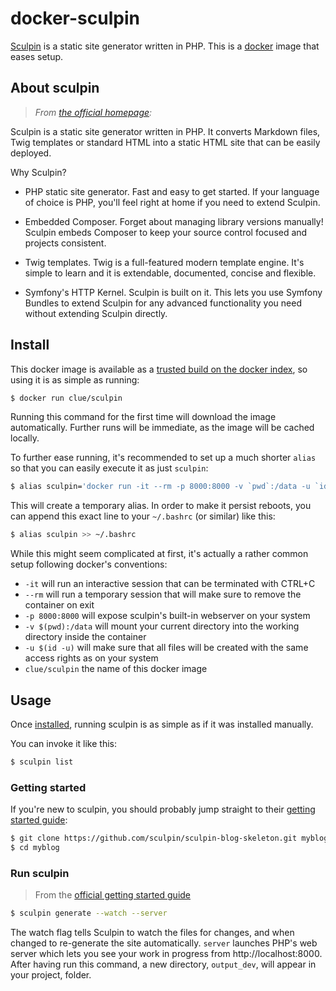 # docker-sculpin

[Sculpin](https://sculpin.io/) is a static site generator written in PHP.
This is a [docker](https://www.docker.io) image that eases setup.

## About sculpin

> *From [the official homepage](https://sculpin.io/):*

Sculpin is a static site generator written in PHP.
It converts Markdown files, Twig templates or standard HTML into a static HTML site that can be easily deployed.

Why Sculpin?

* PHP static site generator. Fast and easy to get started.
  If your language of choice is PHP, you'll feel right at home if you need to extend Sculpin.

* Embedded Composer. Forget about managing library versions manually!
  Sculpin embeds Composer to keep your source control focused and projects consistent.

* Twig templates. Twig is a full-featured modern template engine.
  It's simple to learn and it is extendable, documented, concise and flexible.

* Symfony's HTTP Kernel. Sculpin is built on it.
  This lets you use Symfony Bundles to extend Sculpin for any advanced functionality you need without extending Sculpin directly.

## Install

This docker image is available as a [trusted build on the docker index](https://index.docker.io/u/clue/sculpin/),
so using it is as simple as running:

```bash
$ docker run clue/sculpin
```

Running this command for the first time will download the image automatically.
Further runs will be immediate, as the image will be cached locally.

To further ease running, it's recommended to set up a much shorter `alias`
so that you can easily execute it as just `sculpin`:

```bash
$ alias sculpin='docker run -it --rm -p 8000:8000 -v `pwd`:/data -u `id -u` clue/sculpin'
```

This will create a temporary alias. In order to make it persist reboots,
you can append this exact line to your `~/.bashrc` (or similar) like this:

```bash
$ alias sculpin >> ~/.bashrc
```

While this might seem complicated at first, it's actually a rather common setup following docker's conventions:

* `-it` will run an interactive session that can be terminated with CTRL+C
* `--rm` will run a temporary session that will make sure to remove the container on exit
* `-p 8000:8000` will expose sculpin's built-in webserver on your system
* `-v $(pwd):/data` will mount your current directory into the working directory inside the container
* `-u $(id -u)` will make sure that all files will be created with the same access rights as on your system
* `clue/sculpin` the name of this docker image

## Usage

Once [installed](#install), running sculpin is as simple as if it was installed manually.

You can invoke it like this:

```bash
$ sculpin list
```

### Getting started

If you're new to sculpin, you should probably jump straight to their [getting started guide](https://sculpin.io/getstarted/):

```bash
$ git clone https://github.com/sculpin/sculpin-blog-skeleton.git myblog
$ cd myblog
```

### Run sculpin

> From the [official getting started guide](https://sculpin.io/getstarted/)

```bash
$ sculpin generate --watch --server
```

The watch flag tells Sculpin to watch the files for changes, and when changed to re-generate the site automatically.
`server` launches PHP's web server which lets you see your work in progress from http://localhost:8000.
After having run this command, a new directory, `output_dev`, will appear in your project, folder.
